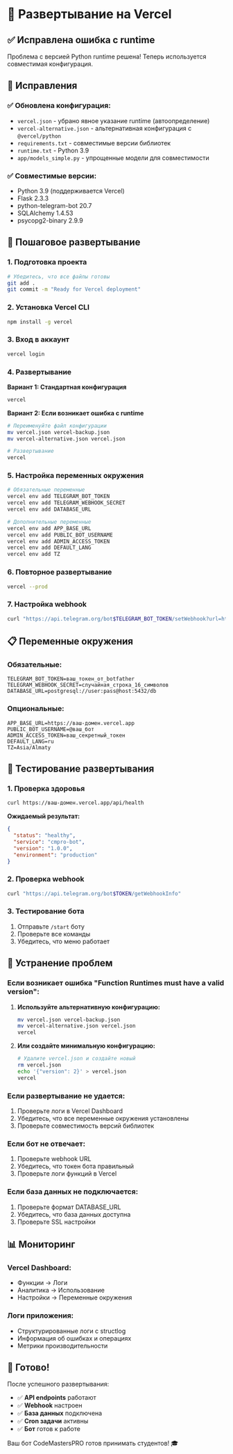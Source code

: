 # 🚀 Развертывание на Vercel

## ✅ Исправлена ошибка с runtime

Проблема с версией Python runtime решена! Теперь используется совместимая конфигурация.

## 🔧 Исправления

### ✅ **Обновлена конфигурация:**
- `vercel.json` - убрано явное указание runtime (автоопределение)
- `vercel-alternative.json` - альтернативная конфигурация с `@vercel/python`
- `requirements.txt` - совместимые версии библиотек
- `runtime.txt` - Python 3.9
- `app/models_simple.py` - упрощенные модели для совместимости

### ✅ **Совместимые версии:**
- Python 3.9 (поддерживается Vercel)
- Flask 2.3.3
- python-telegram-bot 20.7
- SQLAlchemy 1.4.53
- psycopg2-binary 2.9.9

## 🚀 Пошаговое развертывание

### 1. Подготовка проекта
```bash
# Убедитесь, что все файлы готовы
git add .
git commit -m "Ready for Vercel deployment"
```

### 2. Установка Vercel CLI
```bash
npm install -g vercel
```

### 3. Вход в аккаунт
```bash
vercel login
```

### 4. Развертывание

**Вариант 1: Стандартная конфигурация**
```bash
vercel
```

**Вариант 2: Если возникает ошибка с runtime**
```bash
# Переименуйте файл конфигурации
mv vercel.json vercel-backup.json
mv vercel-alternative.json vercel.json

# Развертывание
vercel
```

### 5. Настройка переменных окружения
```bash
# Обязательные переменные
vercel env add TELEGRAM_BOT_TOKEN
vercel env add TELEGRAM_WEBHOOK_SECRET
vercel env add DATABASE_URL

# Дополнительные переменные
vercel env add APP_BASE_URL
vercel env add PUBLIC_BOT_USERNAME
vercel env add ADMIN_ACCESS_TOKEN
vercel env add DEFAULT_LANG
vercel env add TZ
```

### 6. Повторное развертывание
```bash
vercel --prod
```

### 7. Настройка webhook
```bash
curl "https://api.telegram.org/bot$TELEGRAM_BOT_TOKEN/setWebhook?url=https://ваш-домен.vercel.app/api/webhook&secret_token=$TELEGRAM_WEBHOOK_SECRET"
```

## 📋 Переменные окружения

### Обязательные:
```env
TELEGRAM_BOT_TOKEN=ваш_токен_от_botfather
TELEGRAM_WEBHOOK_SECRET=случайная_строка_16_символов
DATABASE_URL=postgresql://user:pass@host:5432/db
```

### Опциональные:
```env
APP_BASE_URL=https://ваш-домен.vercel.app
PUBLIC_BOT_USERNAME=@ваш_бот
ADMIN_ACCESS_TOKEN=ваш_секретный_токен
DEFAULT_LANG=ru
TZ=Asia/Almaty
```

## 🧪 Тестирование развертывания

### 1. Проверка здоровья
```bash
curl https://ваш-домен.vercel.app/api/health
```

**Ожидаемый результат:**
```json
{
  "status": "healthy",
  "service": "cmpro-bot",
  "version": "1.0.0",
  "environment": "production"
}
```

### 2. Проверка webhook
```bash
curl "https://api.telegram.org/bot$TOKEN/getWebhookInfo"
```

### 3. Тестирование бота
1. Отправьте `/start` боту
2. Проверьте все команды
3. Убедитесь, что меню работает

## 🔧 Устранение проблем

### Если возникает ошибка "Function Runtimes must have a valid version":
1. **Используйте альтернативную конфигурацию:**
   ```bash
   mv vercel.json vercel-backup.json
   mv vercel-alternative.json vercel.json
   vercel
   ```

2. **Или создайте минимальную конфигурацию:**
   ```bash
   # Удалите vercel.json и создайте новый
   rm vercel.json
   echo '{"version": 2}' > vercel.json
   vercel
   ```

### Если развертывание не удается:
1. Проверьте логи в Vercel Dashboard
2. Убедитесь, что все переменные окружения установлены
3. Проверьте совместимость версий библиотек

### Если бот не отвечает:
1. Проверьте webhook URL
2. Убедитесь, что токен бота правильный
3. Проверьте логи функций в Vercel

### Если база данных не подключается:
1. Проверьте формат DATABASE_URL
2. Убедитесь, что база данных доступна
3. Проверьте SSL настройки

## 📊 Мониторинг

### Vercel Dashboard:
- Функции → Логи
- Аналитика → Использование
- Настройки → Переменные окружения

### Логи приложения:
- Структурированные логи с structlog
- Информация об ошибках и операциях
- Метрики производительности

## 🎉 Готово!

После успешного развертывания:

- ✅ **API endpoints** работают
- ✅ **Webhook** настроен
- ✅ **База данных** подключена
- ✅ **Cron задачи** активны
- ✅ **Бот** готов к работе

Ваш бот CodeMastersPRO готов принимать студентов! 🎓
